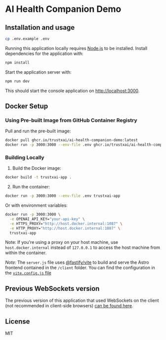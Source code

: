 # AI Health Companion Demo

## Installation and usage

```bash
cp .env.example .env
```

Running this application locally requires [Node.js](https://nodejs.org/) to be installed. Install dependencies for the application with:

```bash
npm install
```

Start the application server with:

```bash
npm run dev
```

This should start the console application on [http://localhost:3000](http://localhost:3000).

## Docker Setup

### Using Pre-built Image from GitHub Container Registry

Pull and run the pre-built image:
```bash
docker pull ghcr.io/trustxai/ai-health-companion-demo:latest
docker run -p 3000:3000 --env-file .env ghcr.io/trustxai/ai-health-companion-demo:latest
```

### Building Locally

1. Build the Docker image:
```bash
docker build -t trustxai-app .
```

2. Run the container:
```bash
docker run -p 3000:3000 --env-file .env trustxai-app
```

Or with environment variables:
```bash
docker run -p 3000:3000 \
  -e OPENAI_API_KEY="your-api-key" \
  -e HTTPS_PROXY="http://host.docker.internal:1087" \
  -e HTTP_PROXY="http://host.docker.internal:1087" \
  trustxai-app
```

Note: If you're using a proxy on your host machine, use `host.docker.internal` instead of `127.0.0.1` to access the host machine from within the container.

_Note:_ The `server.js` file uses [@fastify/vite](https://fastify-vite.dev/) to build and serve the Astro frontend contained in the `/client` folder. You can find the configuration in the [`vite.config.js` file](./vite.config.js)

## Previous WebSockets version

The previous version of this application that used WebSockets on the client (not recommended in client-side browsers) [can be found here](https://github.com/openai/openai-realtime-console/tree/websockets).

## License

MIT
